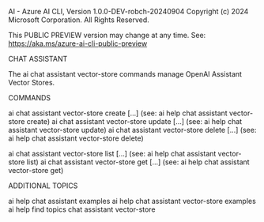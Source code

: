 AI - Azure AI CLI, Version 1.0.0-DEV-robch-20240904
Copyright (c) 2024 Microsoft Corporation. All Rights Reserved.

This PUBLIC PREVIEW version may change at any time.
See: https://aka.ms/azure-ai-cli-public-preview

CHAT ASSISTANT

  The ai chat assistant vector-store commands manage OpenAI Assistant
  Vector Stores.

COMMANDS

  ai chat assistant vector-store create [...]      (see: ai help chat assistant vector-store create)
  ai chat assistant vector-store update [...]      (see: ai help chat assistant vector-store update)
  ai chat assistant vector-store delete [...]      (see: ai help chat assistant vector-store delete)

  ai chat assistant vector-store list [...]        (see: ai help chat assistant vector-store list)
  ai chat assistant vector-store get [...]         (see: ai help chat assistant vector-store get)

ADDITIONAL TOPICS

  ai help chat assistant examples
  ai help chat assistant vector-store examples
  ai help find topics chat assistant vector-store

